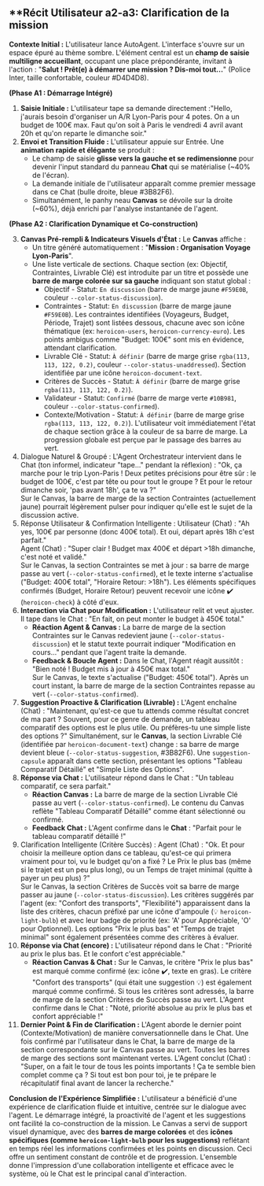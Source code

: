 ## **Récit Utilisateur a2-a3: Clarification de la mission 

**Contexte Initial :** L'utilisateur lance AutoAgent. L'interface s'ouvre sur un espace épuré au thème sombre. L'élément central est un **champ de saisie multiligne accueillant**, occupant une place prépondérante, invitant à l'action : "**Salut \! Prêt(e) à démarrer une mission ? Dis-moi tout...**" (Police Inter, taille confortable, couleur \#D4D4D8).

**(Phase A1 : Démarrage Intégré)**

1. **Saisie Initiale :** L'utilisateur tape sa demande directement :"Hello, j'aurais besoin d'organiser un A/R Lyon-Paris pour 4 potes. On a un budget de 100€ max. Faut qu'on soit à Paris le vendredi 4 avril avant 20h et qu'on reparte le dimanche soir."  
2. **Envoi et Transition Fluide :** L'utilisateur appuie sur Entrée. Une **animation rapide et élégante** se produit :  
   * Le champ de saisie **glisse vers la gauche et se redimensionne** pour devenir l'input standard du panneau **Chat** qui se matérialise (\~40% de l'écran).  
   * La demande initiale de l'utilisateur apparaît comme premier message dans ce Chat (bulle droite, bleue \#3B82F6).  
   * Simultanément, le panhy neau **Canvas** se dévoile sur la droite (\~60%), déjà enrichi par l'analyse instantanée de l'agent.

**(Phase A2 : Clarification Dynamique et Co-construction)**

3. **Canvas Pré-rempli & Indicateurs Visuels d'État :** Le **Canvas** affiche :  
   * Un titre généré automatiquement : "**Mission : Organisation Voyage Lyon-Paris**".
   * Une liste verticale de sections. Chaque section (ex: Objectif, Contraintes, Livrable Clé) est introduite par un titre et possède une **barre de marge colorée sur sa gauche** indiquant son statut global :
     * Objectif - Statut: `En discussion` (barre de marge jaune `#F59E0B`, couleur `--color-status-discussion`).
     * Contraintes - Statut: `En discussion` (barre de marge jaune `#F59E0B`). Les contraintes identifiées (Voyageurs, Budget, Période, Trajet) sont listées dessous, chacune avec son icône thématique (ex: `heroicon-users`, `heroicon-currency-euro`). Les points ambigus comme "Budget: 100€" sont mis en évidence, attendant clarification.
     * Livrable Clé - Statut: `À définir` (barre de marge grise `rgba(113, 113, 122, 0.2)`, couleur `--color-status-unaddressed`). Section identifiée par une icône `heroicon-document-text`.
     * Critères de Succès - Statut: `À définir` (barre de marge grise `rgba(113, 113, 122, 0.2)`).
     * Validateur - Statut: `Confirmé` (barre de marge verte `#10B981`, couleur `--color-status-confirmed`).
     * Contexte/Motivation - Statut: `À définir` (barre de marge grise `rgba(113, 113, 122, 0.2)`).
       L'utilisateur voit immédiatement l'état de chaque section grâce à la couleur de sa barre de marge. La progression globale est perçue par le passage des barres au vert.
4. Dialogue Naturel & Groupé : L'Agent Orchestrateur intervient dans le Chat (ton informel, indicateur "tape..." pendant la réflexion) : "Ok, ça marche pour le trip Lyon-Paris \! Deux petites précisions pour être sûr : le budget de 100€, c'est par tête ou pour tout le groupe ? Et pour le retour dimanche soir, 'pas avant 18h', ça te va ?"  
   Sur le Canvas, la barre de marge de la section Contraintes (actuellement jaune) pourrait légèrement pulser pour indiquer qu'elle est le sujet de la discussion active.
5. Réponse Utilisateur & Confirmation Intelligente : Utilisateur (Chat) : "Ah yes, 100€ par personne (donc 400€ total). Et oui, départ après 18h c'est parfait."  
   Agent (Chat) : "Super clair \! Budget max 400€ et départ \>18h dimanche, c'est noté et validé."  
   Sur le Canvas, la section Contraintes se met à jour : sa barre de marge passe au vert (`--color-status-confirmed`), et le texte interne s'actualise ("Budget: 400€ total", "Horaire Retour: >18h"). Les éléments spécifiques confirmés (Budget, Horaire Retour) peuvent recevoir une icône ✔️ (`heroicon-check`) à côté d'eux.
6. **Interaction via Chat pour Modification :** L'utilisateur relit et veut ajuster. Il tape dans le Chat : "En fait, on peut monter le budget à 450€ total."  
   * **Réaction Agent & Canvas :** La barre de marge de la section Contraintes sur le Canvas redevient jaune (`--color-status-discussion`) et le statut texte pourrait indiquer "Modification en cours..." pendant que l'agent traite la demande.  
   * **Feedback & Boucle Agent :** Dans le Chat, l'Agent réagit aussitôt : "Bien noté \! Budget mis à jour à 450€ max total."  
     Sur le Canvas, le texte s'actualise ("Budget: 450€ total"). Après un court instant, la barre de marge de la section Contraintes repasse au vert (`--color-status-confirmed`).
7. **Suggestion Proactive & Clarification (Livrable) :** L'Agent enchaîne (Chat) : "Maintenant, qu'est-ce que tu attends comme résultat concret de ma part ? Souvent, pour ce genre de demande, un tableau comparatif des options est le plus utile. Ou préfères-tu une simple liste des options ?" Simultanément, sur le **Canvas**, la section Livrable Clé (identifiée par `heroicon-document-text`) change : sa barre de marge devient bleue (`--color-status-suggestion`, #3B82F6). Une `suggestion-capsule` apparaît dans cette section, présentant les options "Tableau Comparatif Détaillé" et "Simple Liste des Options".
8. **Réponse via Chat :** L'utilisateur répond dans le Chat : "Un tableau comparatif, ce sera parfait."  
   * **Réaction Canvas :** La barre de marge de la section Livrable Clé passe au vert (`--color-status-confirmed`). Le contenu du Canvas reflète "Tableau Comparatif Détaillé" comme étant sélectionné ou confirmé.  
   * **Feedback Chat :** L'Agent confirme dans le **Chat** : "Parfait pour le tableau comparatif détaillé \!"  
9. Clarification Intelligente (Critère Succès) : Agent (Chat) : "Ok. Et pour choisir la meilleure option dans ce tableau, qu'est-ce qui primera vraiment pour toi, vu le budget qu'on a fixé ? Le Prix le plus bas (même si le trajet est un peu plus long), ou un Temps de trajet minimal (quitte à payer un peu plus) ?"  
   Sur le Canvas, la section Critères de Succès voit sa barre de marge passer au jaune (`--color-status-discussion`). Les critères suggérés par l'agent (ex: "Confort des transports", "Flexibilité") apparaissent dans la liste des critères, chacun préfixé par une icône d'ampoule (💡 `heroicon-light-bulb`) et avec leur badge de priorité (ex: 'A' pour Appréciable, 'O' pour Optionnel). Les options "Prix le plus bas" et "Temps de trajet minimal" sont également présentées comme des critères à évaluer.
10. **Réponse via Chat (encore) :** L'utilisateur répond dans le Chat : "Priorité au prix le plus bas. Et le confort c'est appréciable."  
    * **Réaction Canvas & Chat :** Sur le Canvas, le critère "Prix le plus bas" est marqué comme confirmé (ex: icône ✔️, texte en gras). Le critère "Confort des transports" (qui était une suggestion 💡) est également marqué comme confirmé. Si tous les critères sont adressés, la barre de marge de la section Critères de Succès passe au vert. L'Agent confirme dans le Chat : "Noté, priorité absolue au prix le plus bas et confort appréciable \!"  
11. **Dernier Point & Fin de Clarification :** L'Agent aborde le dernier point (Contexte/Motivation) de manière conversationnelle dans le Chat. Une fois confirmé par l'utilisateur dans le Chat, la barre de marge de la section correspondante sur le Canvas passe au vert. Toutes les barres de marge des sections sont maintenant vertes. L'Agent conclut (Chat) : "Super, on a fait le tour de tous les points importants \! Ça te semble bien complet comme ça ? Si tout est bon pour toi, je te prépare le récapitulatif final avant de lancer la recherche."

**Conclusion de l'Expérience Simplifiée :** L'utilisateur a bénéficié d'une expérience de clarification fluide et intuitive, centrée sur le dialogue avec l'agent. Le démarrage intégré, la proactivité de l'agent et les suggestions ont facilité la co-construction de la mission. Le Canvas a servi de support visuel dynamique, avec des **barres de marge colorées** et des **icônes spécifiques (comme `heroicon-light-bulb` pour les suggestions)** reflétant en temps réel les informations confirmées et les points en discussion. Ceci offre un sentiment constant de contrôle et de progression. L'ensemble donne l'impression d'une collaboration intelligente et efficace avec le système, où le Chat est le principal canal d'interaction.
